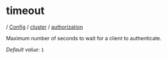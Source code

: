 # timeout

/ [Config](../../../README.md) / [cluster](../../README.md) / [authorization](../README.md) 

Maximum number of seconds to wait for a client to authenticate.

*Default value*: `1`
